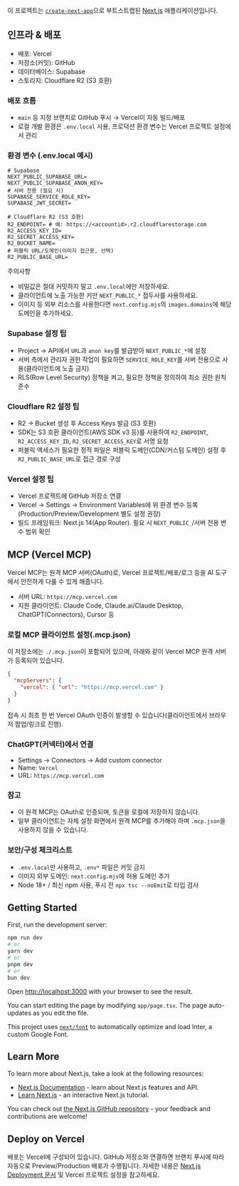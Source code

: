 이 프로젝트는 [`create-next-app`](https://github.com/vercel/next.js/tree/canary/packages/create-next-app)으로 부트스트랩된 [Next.js](https://nextjs.org/) 애플리케이션입니다.

## 인프라 & 배포

- 배포: Vercel
- 저장소(커밋): GitHub
- 데이터베이스: Supabase
- 스토리지: Cloudflare R2 (S3 호환)

### 배포 흐름
- `main` 등 지정 브랜치로 GitHub 푸시 → Vercel이 자동 빌드/배포
- 로컬 개발 환경은 `.env.local` 사용, 프로덕션 환경 변수는 Vercel 프로젝트 설정에서 관리

### 환경 변수 (.env.local 예시)
```
# Supabase
NEXT_PUBLIC_SUPABASE_URL=
NEXT_PUBLIC_SUPABASE_ANON_KEY=
# 서버 전용 (필요 시)
SUPABASE_SERVICE_ROLE_KEY=
SUPABASE_JWT_SECRET=

# Cloudflare R2 (S3 호환)
R2_ENDPOINT= # 예: https://<accountid>.r2.cloudflarestorage.com
R2_ACCESS_KEY_ID=
R2_SECRET_ACCESS_KEY=
R2_BUCKET_NAME=
# 퍼블릭 URL/도메인(이미지 접근용, 선택)
R2_PUBLIC_BASE_URL=
```

주의사항
- 비밀값은 절대 커밋하지 말고 `.env.local`에만 저장하세요.
- 클라이언트에 노출 가능한 키만 `NEXT_PUBLIC_*` 접두사를 사용하세요.
- 이미지 등 외부 리소스를 사용한다면 `next.config.mjs`의 `images.domains`에 해당 도메인을 추가하세요.

### Supabase 설정 팁
- Project → API에서 `URL`과 `anon key`를 발급받아 `NEXT_PUBLIC_*`에 설정
- 서버 측에서 관리자 권한 작업이 필요하면 `SERVICE_ROLE_KEY`를 서버 전용으로 사용(클라이언트에 노출 금지)
- RLS(Row Level Security) 정책을 켜고, 필요한 정책을 정의하여 최소 권한 원칙 준수

### Cloudflare R2 설정 팁
- R2 → Bucket 생성 후 Access Keys 발급 (S3 호환)
- SDK는 S3 호환 클라이언트(AWS SDK v3 등)를 사용하여 `R2_ENDPOINT`, `R2_ACCESS_KEY_ID`, `R2_SECRET_ACCESS_KEY`로 서명 요청
- 퍼블릭 액세스가 필요한 정적 파일은 퍼블릭 도메인(CDN/커스텀 도메인) 설정 후 `R2_PUBLIC_BASE_URL`로 접근 경로 구성

### Vercel 설정 팁
- Vercel 프로젝트에 GitHub 저장소 연결
- Vercel → Settings → Environment Variables에 위 환경 변수 등록(Production/Preview/Development 별도 설정 권장)
- 빌드 프레임워크: Next.js 14(App Router). 필요 시 `NEXT_PUBLIC_`/서버 전용 변수 범위 확인

## MCP (Vercel MCP)

Vercel MCP는 원격 MCP 서버(OAuth)로, Vercel 프로젝트/배포/로그 등을 AI 도구에서 안전하게 다룰 수 있게 해줍니다.

- 서버 URL: `https://mcp.vercel.com`
- 지원 클라이언트: Claude Code, Claude.ai/Claude Desktop, ChatGPT(Connectors), Cursor 등

### 로컬 MCP 클라이언트 설정(.mcp.json)
이 저장소에는 `./.mcp.json`이 포함되어 있으며, 아래와 같이 Vercel MCP 원격 서버가 등록되어 있습니다.

```json
{
  "mcpServers": {
    "vercel": { "url": "https://mcp.vercel.com" }
  }
}
```

접속 시 최초 한 번 Vercel OAuth 인증이 발생할 수 있습니다(클라이언트에서 브라우저 팝업/링크로 진행).

### ChatGPT(커넥터)에서 연결
- Settings → Connectors → Add custom connector
- Name: `Vercel`
- URL: `https://mcp.vercel.com`

### 참고
- 이 원격 MCP는 OAuth로 인증되며, 토큰을 로컬에 저장하지 않습니다.
- 일부 클라이언트는 자체 설정 화면에서 원격 MCP를 추가해야 하며 `.mcp.json`을 사용하지 않을 수 있습니다.

### 보안/구성 체크리스트
- `.env.local`만 사용하고, `.env*` 파일은 커밋 금지
- 이미지 외부 도메인: `next.config.mjs`에 허용 도메인 추가
- Node 18+ / 최신 npm 사용, 푸시 전 `npx tsc --noEmit`로 타입 검사

## Getting Started

First, run the development server:

```bash
npm run dev
# or
yarn dev
# or
pnpm dev
# or
bun dev
```

Open [http://localhost:3000](http://localhost:3000) with your browser to see the result.

You can start editing the page by modifying `app/page.tsx`. The page auto-updates as you edit the file.

This project uses [`next/font`](https://nextjs.org/docs/basic-features/font-optimization) to automatically optimize and load Inter, a custom Google Font.

## Learn More

To learn more about Next.js, take a look at the following resources:

- [Next.js Documentation](https://nextjs.org/docs) - learn about Next.js features and API.
- [Learn Next.js](https://nextjs.org/learn) - an interactive Next.js tutorial.

You can check out [the Next.js GitHub repository](https://github.com/vercel/next.js/) - your feedback and contributions are welcome!

## Deploy on Vercel

배포는 Vercel에 구성되어 있습니다. GitHub 저장소와 연결하면 브랜치 푸시에 따라 자동으로 Preview/Production 배포가 수행됩니다. 자세한 내용은 [Next.js Deployment 문서](https://nextjs.org/docs/deployment) 및 Vercel 프로젝트 설정을 참고하세요.
